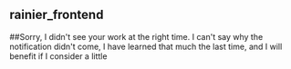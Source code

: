 ## rainier_frontend


##Sorry, I didn't see your work at the right time. I can't say why the notification didn't come, I have learned that much the last time, and I will benefit if I consider a little